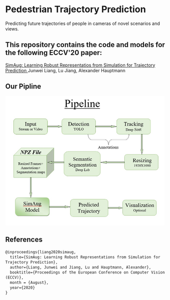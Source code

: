 
# Pedestrian Trajectory Prediction
Predicting future trajectories of people in cameras of novel scenarios and views.

## This repository contains the code and models for the following ECCV'20 paper:

[ SimAug: Learning Robust Representatios from Simulation for Trajectory Prediction ](https://arxiv.org/abs/2004.02022)
Junwei Liang, Lu Jiang, Alexander Hauptmann

## Our Pipline
<img src="Images/project_pipline.jpeg" width=500>

## References
```
@inproceedings{liang2020simaug,
  title={SimAug: Learning Robust Representations from Simulation for Trajectory Prediction},
  author={Liang, Junwei and Jiang, Lu and Hauptmann, Alexander},
  booktitle={Proceedings of the European Conference on Computer Vision (ECCV)},
  month = {August},
  year={2020}
}
```

